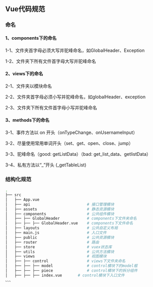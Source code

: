 ## Vue代码规范

### 命名 

#### 1、components下的命名

  1-1、文件夹首字母必须大写并驼峰命名，如GlobalHeader、Exception  

  1-2、文件夹下所有文件首字母大写并驼峰命名  

#### 2、views下的命名

  2-1、文件夹以模块命名

  2-2、文件夹首字母必须小写并驼峰命名，如globalHeader、exception   

  2-3、文件夹下所有文件首字母小写并驼峰命名  

#### 3、methods下的命名

  3-1、事件方法以 on 开头（onTypeChange、onUsernameInput）  

  3-2、尽量使用常用单词开头（set、get、open、close、jump）  

  3-3、驼峰命名（good: getListData）（bad: get_list_data、getlistData）  

  3-4、私有方法以“_”开头 (_getTableList)

### 结构化规范
  ```bash
  .
  ├── src
  │   ├── App.vue
  │   ├── api                         # 接口管理模块
  │   ├── assets                      # 静态资源模块
  │   ├── components                  # 公共组件模块
  │   ├── ├── GlobalHeader            # components下文件夹命名
  │   ├── ├── ├── GlobalHeader.vue    # components下文件命名
  │   ├── layouts                     # 公共自定义布局
  │   ├── main.js                     # 入口文件
  │   ├── public                      # 公共资源模块
  │   ├── router                      # 路由
  │   ├── store                       # vuex状态库
  │   ├── utils                       # 公共方法模块
  │   ├── views                       # 视图模块
  │   ├── ├── control                 # views下文件夹命名
  │   ├── ├── ├── model               # control模块下的model框
  │   ├── ├── ├── piece               # control模块下的拆分组件
  │   ├── ├── ├── index.vue       # control模块下入口文件
  、、、
